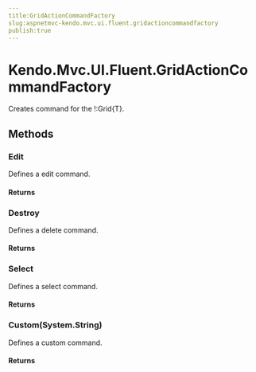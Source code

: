 ```yaml
---
title:GridActionCommandFactory
slug:aspnetmvc-kendo.mvc.ui.fluent.gridactioncommandfactory
publish:true
---
```


# Kendo.Mvc.UI.Fluent.GridActionCommandFactory
Creates command for the !:Grid{T}.



## Methods

### Edit
Defines a edit command.



#### Returns



### Destroy
Defines a delete command.



#### Returns



### Select
Defines a select command.



#### Returns



### Custom(System.String)
Defines a custom command.



#### Returns




